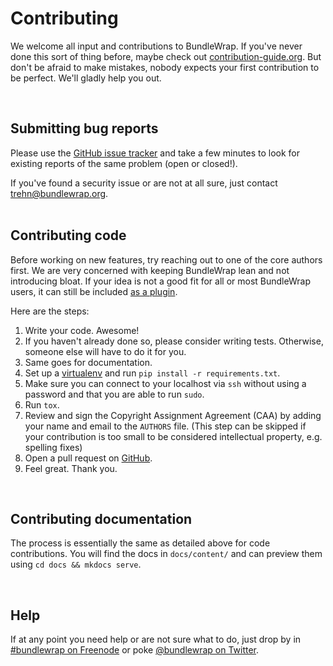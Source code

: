 # Contributing

We welcome all input and contributions to BundleWrap. If you've never done this sort of thing before, maybe check out [contribution-guide.org](http://www.contribution-guide.org). But don't be afraid to make mistakes, nobody expects your first contribution to be perfect. We'll gladly help you out.

<br>

## Submitting bug reports

Please use the [GitHub issue tracker](https://github.com/bundlewrap/bundlewrap/issues) and take a few minutes to look for existing reports of the same problem (open or closed!).

<div class="alert alert-danger">If you've found a security issue or are not at all sure, just contact <a href="mailto:trehn@bundlewrap.org">trehn@bundlewrap.org</a>.</div>

<br>

## Contributing code

<div class="alert">Before working on new features, try reaching out to one of the core authors first. We are very concerned with keeping BundleWrap lean and not introducing bloat. If your idea is not a good fit for all or most BundleWrap users, it can still be included <a href="../dev_plugins">as a plugin</a>.</div>

Here are the steps:

1. Write your code. Awesome!
2. If you haven't already done so, please consider writing tests. Otherwise, someone else will have to do it for you.
3. Same goes for documentation.
4. Set up a [virtualenv](http://virtualenv.readthedocs.org/en/latest/) and run `pip install -r requirements.txt`.
5. Make sure you can connect to your localhost via `ssh` without using a password and that you are able to run `sudo`.
6. Run `tox`.
7. Review and sign the Copyright Assignment Agreement (CAA) by adding your name and email to the `AUTHORS` file. (This step can be skipped if your contribution is too small to be considered intellectual property, e.g. spelling fixes)
8. Open a pull request on [GitHub](https://github.com/bundlewrap/bundlewrap).
9. Feel great. Thank you.

<br>

## Contributing documentation

The process is essentially the same as detailed above for code contributions. You will find the docs in `docs/content/` and can preview them using `cd docs && mkdocs serve`.

<br>

## Help

If at any point you need help or are not sure what to do, just drop by in [#bundlewrap on Freenode](irc://chat.freenode.net/bundlewrap) or poke [@bundlewrap on Twitter](https://twitter.com/bundlewrap).
